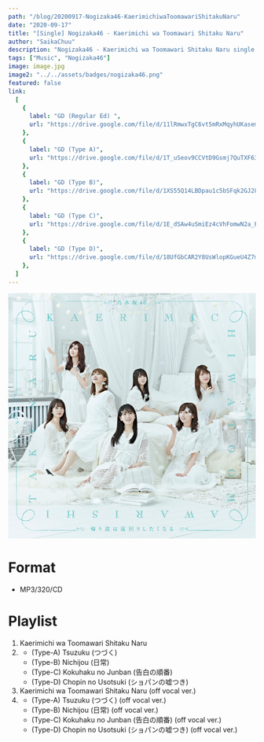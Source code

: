 ```yaml
---
path: "/blog/20200917-Nogizaka46-KaerimichiwaToomawariShitakuNaru"
date: "2020-09-17"
title: "[Single] Nogizaka46 - Kaerimichi wa Toomawari Shitaku Naru"
author: "SaikaChuu"
description: "Nogizaka46 - Kaerimichi wa Toomawari Shitaku Naru single released. Recommended Music!"
tags: ["Music", "Nogizaka46"]
image: image.jpg
image2: "../../assets/badges/nogizaka46.png"
featured: false
link:
  [
    {
      label: "GD (Regular Ed) ",
      url: "https://drive.google.com/file/d/11lRmwxTgC6vt5mRxMqyhUKasemaaWvrL/view?usp=sharing",
    },
    {
      label: "GD (Type A)",
      url: "https://drive.google.com/file/d/1T_uSeov9CCVtD9Gsmj7QuTXF63UviHA4/view?usp=sharing",
    },
    {
      label: "GD (Type B)",
      url: "https://drive.google.com/file/d/1XS55Q14LBDpau1c5bSFqk2GJ28PylVP8/view?usp=sharing",
    },
    {
      label: "GD (Type C)",
      url: "https://drive.google.com/file/d/1E_dSAw4uSmiEz4cVhFomwN2a_PZf-Fya/view?usp=sharing",
    },
    {
      label: "GD (Type D)",
      url: "https://drive.google.com/file/d/18UfGbCAR2Y8UsWlopKGueU4Z7mBFOC-W/view?usp=sharing",
    },
  ]
---
```


![Nogizaka46 - Kaerimichi wa Toomawari Shitaku Naru](./image.jpg)

# Format

- MP3/320/CD

# Playlist

1. Kaerimichi wa Toomawari Shitaku Naru
2. - (Type-A) Tsuzuku (つづく)
   - (Type-B) Nichijou (日常)
   - (Type-C) Kokuhaku no Junban (告白の順番)
   - (Type-D) Chopin no Usotsuki (ショパンの嘘つき)
3. Kaerimichi wa Toomawari Shitaku Naru (off vocal ver.)
4. - (Type-A) Tsuzuku (つづく) (off vocal ver.)
   - (Type-B) Nichijou (日常) (off vocal ver.)
   - (Type-C) Kokuhaku no Junban (告白の順番) (off vocal ver.)
   - (Type-D) Chopin no Usotsuki (ショパンの嘘つき) (off vocal ver.)
